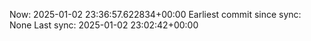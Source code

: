 Now: 2025-01-02 23:36:57.622834+00:00 Earliest commit since sync: None Last sync: 2025-01-02 23:02:42+00:00
